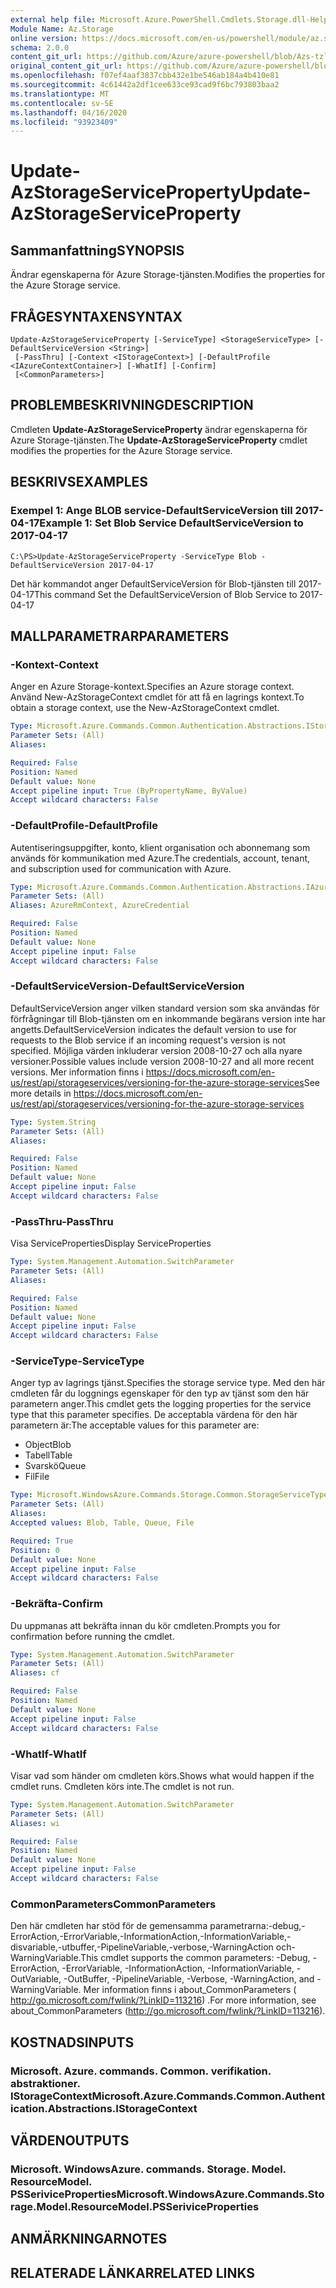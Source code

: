 ```yaml
---
external help file: Microsoft.Azure.PowerShell.Cmdlets.Storage.dll-Help.xml
Module Name: Az.Storage
online version: https://docs.microsoft.com/en-us/powershell/module/az.storage/update-azstorageserviceproperty
schema: 2.0.0
content_git_url: https://github.com/Azure/azure-powershell/blob/Azs-tzl/src/Storage/Storage.Management/help/Update-AzStorageServiceProperty.md
original_content_git_url: https://github.com/Azure/azure-powershell/blob/Azs-tzl/src/Storage/Storage.Management/help/Update-AzStorageServiceProperty.md
ms.openlocfilehash: f07ef4aaf3837cbb432e1be546ab184a4b410e81
ms.sourcegitcommit: 4c61442a2df1cee633ce93cad9f6bc793803baa2
ms.translationtype: MT
ms.contentlocale: sv-SE
ms.lasthandoff: 04/16/2020
ms.locfileid: "93923409"
---
```

# <span data-ttu-id="07000-101">Update-AzStorageServiceProperty</span><span class="sxs-lookup"><span data-stu-id="07000-101">Update-AzStorageServiceProperty</span></span>

## <span data-ttu-id="07000-102">Sammanfattning</span><span class="sxs-lookup"><span data-stu-id="07000-102">SYNOPSIS</span></span>
<span data-ttu-id="07000-103">Ändrar egenskaperna för Azure Storage-tjänsten.</span><span class="sxs-lookup"><span data-stu-id="07000-103">Modifies the properties for the Azure Storage service.</span></span>

## <span data-ttu-id="07000-104">FRÅGESYNTAXEN</span><span class="sxs-lookup"><span data-stu-id="07000-104">SYNTAX</span></span>

```
Update-AzStorageServiceProperty [-ServiceType] <StorageServiceType> [-DefaultServiceVersion <String>]
 [-PassThru] [-Context <IStorageContext>] [-DefaultProfile <IAzureContextContainer>] [-WhatIf] [-Confirm]
 [<CommonParameters>]
```

## <span data-ttu-id="07000-105">PROBLEMBESKRIVNING</span><span class="sxs-lookup"><span data-stu-id="07000-105">DESCRIPTION</span></span>
<span data-ttu-id="07000-106">Cmdleten **Update-AzStorageServiceProperty** ändrar egenskaperna för Azure Storage-tjänsten.</span><span class="sxs-lookup"><span data-stu-id="07000-106">The **Update-AzStorageServiceProperty** cmdlet modifies the properties for the Azure Storage service.</span></span>

## <span data-ttu-id="07000-107">BESKRIVS</span><span class="sxs-lookup"><span data-stu-id="07000-107">EXAMPLES</span></span>

### <span data-ttu-id="07000-108">Exempel 1: Ange BLOB service-DefaultServiceVersion till 2017-04-17</span><span class="sxs-lookup"><span data-stu-id="07000-108">Example 1: Set Blob Service DefaultServiceVersion to 2017-04-17</span></span>
```
C:\PS>Update-AzStorageServiceProperty -ServiceType Blob -DefaultServiceVersion 2017-04-17
```

<span data-ttu-id="07000-109">Det här kommandot anger DefaultServiceVersion för Blob-tjänsten till 2017-04-17</span><span class="sxs-lookup"><span data-stu-id="07000-109">This command Set the DefaultServiceVersion of Blob Service to 2017-04-17</span></span>

## <span data-ttu-id="07000-110">MALLPARAMETRAR</span><span class="sxs-lookup"><span data-stu-id="07000-110">PARAMETERS</span></span>

### <span data-ttu-id="07000-111">-Kontext</span><span class="sxs-lookup"><span data-stu-id="07000-111">-Context</span></span>
<span data-ttu-id="07000-112">Anger en Azure Storage-kontext.</span><span class="sxs-lookup"><span data-stu-id="07000-112">Specifies an Azure storage context.</span></span>
<span data-ttu-id="07000-113">Använd New-AzStorageContext cmdlet för att få en lagrings kontext.</span><span class="sxs-lookup"><span data-stu-id="07000-113">To obtain a storage context, use the New-AzStorageContext cmdlet.</span></span>

```yaml
Type: Microsoft.Azure.Commands.Common.Authentication.Abstractions.IStorageContext
Parameter Sets: (All)
Aliases:

Required: False
Position: Named
Default value: None
Accept pipeline input: True (ByPropertyName, ByValue)
Accept wildcard characters: False
```

### <span data-ttu-id="07000-114">-DefaultProfile</span><span class="sxs-lookup"><span data-stu-id="07000-114">-DefaultProfile</span></span>
<span data-ttu-id="07000-115">Autentiseringsuppgifter, konto, klient organisation och abonnemang som används för kommunikation med Azure.</span><span class="sxs-lookup"><span data-stu-id="07000-115">The credentials, account, tenant, and subscription used for communication with Azure.</span></span>

```yaml
Type: Microsoft.Azure.Commands.Common.Authentication.Abstractions.IAzureContextContainer
Parameter Sets: (All)
Aliases: AzureRmContext, AzureCredential

Required: False
Position: Named
Default value: None
Accept pipeline input: False
Accept wildcard characters: False
```

### <span data-ttu-id="07000-116">-DefaultServiceVersion</span><span class="sxs-lookup"><span data-stu-id="07000-116">-DefaultServiceVersion</span></span>
<span data-ttu-id="07000-117">DefaultServiceVersion anger vilken standard version som ska användas för förfrågningar till Blob-tjänsten om en inkommande begärans version inte har angetts.</span><span class="sxs-lookup"><span data-stu-id="07000-117">DefaultServiceVersion indicates the default version to use for requests to the Blob service if an incoming request's version is not specified.</span></span> <span data-ttu-id="07000-118">Möjliga värden inkluderar version 2008-10-27 och alla nyare versioner.</span><span class="sxs-lookup"><span data-stu-id="07000-118">Possible values include version 2008-10-27 and all more recent versions.</span></span> <span data-ttu-id="07000-119">Mer information finns i https://docs.microsoft.com/en-us/rest/api/storageservices/versioning-for-the-azure-storage-services</span><span class="sxs-lookup"><span data-stu-id="07000-119">See more details in https://docs.microsoft.com/en-us/rest/api/storageservices/versioning-for-the-azure-storage-services</span></span>

```yaml
Type: System.String
Parameter Sets: (All)
Aliases:

Required: False
Position: Named
Default value: None
Accept pipeline input: False
Accept wildcard characters: False
```

### <span data-ttu-id="07000-120">-PassThru</span><span class="sxs-lookup"><span data-stu-id="07000-120">-PassThru</span></span>
<span data-ttu-id="07000-121">Visa ServiceProperties</span><span class="sxs-lookup"><span data-stu-id="07000-121">Display ServiceProperties</span></span>

```yaml
Type: System.Management.Automation.SwitchParameter
Parameter Sets: (All)
Aliases:

Required: False
Position: Named
Default value: None
Accept pipeline input: False
Accept wildcard characters: False
```

### <span data-ttu-id="07000-122">-ServiceType</span><span class="sxs-lookup"><span data-stu-id="07000-122">-ServiceType</span></span>
<span data-ttu-id="07000-123">Anger typ av lagrings tjänst.</span><span class="sxs-lookup"><span data-stu-id="07000-123">Specifies the storage service type.</span></span>
<span data-ttu-id="07000-124">Med den här cmdleten får du loggnings egenskaper för den typ av tjänst som den här parametern anger.</span><span class="sxs-lookup"><span data-stu-id="07000-124">This cmdlet gets the logging properties for the service type that this parameter specifies.</span></span>
<span data-ttu-id="07000-125">De acceptabla värdena för den här parametern är:</span><span class="sxs-lookup"><span data-stu-id="07000-125">The acceptable values for this parameter are:</span></span>
- <span data-ttu-id="07000-126">Object</span><span class="sxs-lookup"><span data-stu-id="07000-126">Blob</span></span> 
- <span data-ttu-id="07000-127">Tabell</span><span class="sxs-lookup"><span data-stu-id="07000-127">Table</span></span>
- <span data-ttu-id="07000-128">Svarskö</span><span class="sxs-lookup"><span data-stu-id="07000-128">Queue</span></span>
- <span data-ttu-id="07000-129">Fil</span><span class="sxs-lookup"><span data-stu-id="07000-129">File</span></span>

```yaml
Type: Microsoft.WindowsAzure.Commands.Storage.Common.StorageServiceType
Parameter Sets: (All)
Aliases:
Accepted values: Blob, Table, Queue, File

Required: True
Position: 0
Default value: None
Accept pipeline input: False
Accept wildcard characters: False
```

### <span data-ttu-id="07000-130">-Bekräfta</span><span class="sxs-lookup"><span data-stu-id="07000-130">-Confirm</span></span>
<span data-ttu-id="07000-131">Du uppmanas att bekräfta innan du kör cmdleten.</span><span class="sxs-lookup"><span data-stu-id="07000-131">Prompts you for confirmation before running the cmdlet.</span></span>

```yaml
Type: System.Management.Automation.SwitchParameter
Parameter Sets: (All)
Aliases: cf

Required: False
Position: Named
Default value: None
Accept pipeline input: False
Accept wildcard characters: False
```

### <span data-ttu-id="07000-132">-WhatIf</span><span class="sxs-lookup"><span data-stu-id="07000-132">-WhatIf</span></span>
<span data-ttu-id="07000-133">Visar vad som händer om cmdleten körs.</span><span class="sxs-lookup"><span data-stu-id="07000-133">Shows what would happen if the cmdlet runs.</span></span> <span data-ttu-id="07000-134">Cmdleten körs inte.</span><span class="sxs-lookup"><span data-stu-id="07000-134">The cmdlet is not run.</span></span>

```yaml
Type: System.Management.Automation.SwitchParameter
Parameter Sets: (All)
Aliases: wi

Required: False
Position: Named
Default value: None
Accept pipeline input: False
Accept wildcard characters: False
```

### <span data-ttu-id="07000-135">CommonParameters</span><span class="sxs-lookup"><span data-stu-id="07000-135">CommonParameters</span></span>
<span data-ttu-id="07000-136">Den här cmdleten har stöd för de gemensamma parametrarna:-debug,-ErrorAction,-ErrorVariable,-InformationAction,-InformationVariable,-disvariable,-utbuffer,-PipelineVariable,-verbose,-WarningAction och-WarningVariable.</span><span class="sxs-lookup"><span data-stu-id="07000-136">This cmdlet supports the common parameters: -Debug, -ErrorAction, -ErrorVariable, -InformationAction, -InformationVariable, -OutVariable, -OutBuffer, -PipelineVariable, -Verbose, -WarningAction, and -WarningVariable.</span></span> <span data-ttu-id="07000-137">Mer information finns i about_CommonParameters ( http://go.microsoft.com/fwlink/?LinkID=113216) .</span><span class="sxs-lookup"><span data-stu-id="07000-137">For more information, see about_CommonParameters (http://go.microsoft.com/fwlink/?LinkID=113216).</span></span>

## <span data-ttu-id="07000-138">KOSTNADS</span><span class="sxs-lookup"><span data-stu-id="07000-138">INPUTS</span></span>

### <span data-ttu-id="07000-139">Microsoft. Azure. commands. Common. verifikation. abstraktioner. IStorageContext</span><span class="sxs-lookup"><span data-stu-id="07000-139">Microsoft.Azure.Commands.Common.Authentication.Abstractions.IStorageContext</span></span>

## <span data-ttu-id="07000-140">VÄRDEN</span><span class="sxs-lookup"><span data-stu-id="07000-140">OUTPUTS</span></span>

### <span data-ttu-id="07000-141">Microsoft. WindowsAzure. commands. Storage. Model. ResourceModel. PSSeriviceProperties</span><span class="sxs-lookup"><span data-stu-id="07000-141">Microsoft.WindowsAzure.Commands.Storage.Model.ResourceModel.PSSeriviceProperties</span></span>

## <span data-ttu-id="07000-142">ANMÄRKNINGAR</span><span class="sxs-lookup"><span data-stu-id="07000-142">NOTES</span></span>

## <span data-ttu-id="07000-143">RELATERADE LÄNKAR</span><span class="sxs-lookup"><span data-stu-id="07000-143">RELATED LINKS</span></span>
